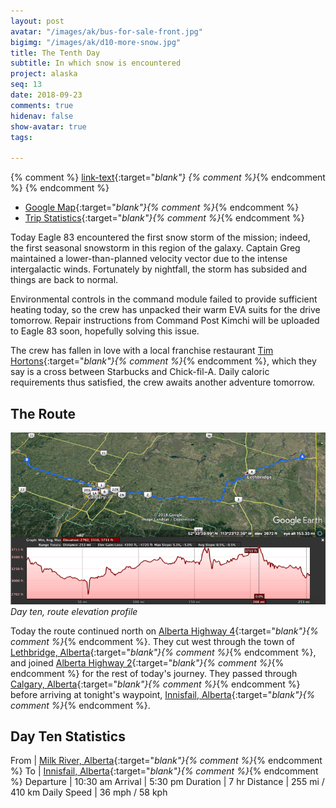 ```yaml
---
layout: post
avatar: "/images/ak/bus-for-sale-front.jpg"
bigimg: "/images/ak/d10-more-snow.jpg"
title: The Tenth Day
subtitle: In which snow is encountered
project: alaska
seq: 13
date: 2018-09-23
comments: true
hidenav: false
show-avatar: true
tags:

---
```


{% comment %}
[link-text](link-url){:target="_blank"}
{% comment %}_{% endcomment %}
{% endcomment %}


* [Google Map](https://drive.google.com/open?id=1QToP1iDFNB0dEk8pjlkAVyIr8ThzeEdh&usp=sharing){:target="_blank"}{% comment %}_{% endcomment %} 
* [Trip Statistics](https://docs.google.com/spreadsheets/d/10dU6wdnTdiuMCkSWJ2yGe1PNjGZWlgYcmZ_RCtjf--8/edit?usp=sharing){:target="_blank"}{% comment %}_{% endcomment %}

Today Eagle 83 encountered the first snow storm of the mission; indeed, the first
seasonal snowstorm in this region of the galaxy. Captain Greg maintained 
a lower-than-planned velocity vector due to the intense intergalactic winds.
Fortunately by nightfall, the storm has subsided and things are back to normal.

Environmental controls in the command module failed to provide sufficient
heating today, so the crew has unpacked their warm EVA suits for the drive
tomorrow. Repair instructions from Command Post Kimchi will be uploaded to 
Eagle 83 soon, hopefully solving this issue.

The crew has fallen in love with a local franchise restaurant
[Tim Hortons](https://en.wikipedia.org/wiki/Tim_Hortons){:target="_blank"}{% comment %}_{% endcomment %},
which they say is a cross between Starbucks and Chick-fil-A.
Daily caloric requirements thus satisfied, the crew awaits another adventure tomorrow.

## The Route

![d10-elevation-profile](/images/ak/d10-elevation-profile.png)
*Day ten, route elevation profile*

Today the route continued north on 
[Alberta Highway 4](https://en.wikipedia.org/wiki/Alberta_Highway_4){:target="_blank"}{% comment %}_{% endcomment %}.
They cut west through the town of
[Lethbridge, Alberta](https://en.wikipedia.org/wiki/Lethbridge){:target="_blank"}{% comment %}_{% endcomment %},
and joined 
[Alberta Highway 2](https://en.wikipedia.org/wiki/Alberta_Highway_4){:target="_blank"}{% comment %}_{% endcomment %}
for the rest of today's journey.
They passed through
[Calgary, Alberta](https://en.wikipedia.org/wiki/Calgary){:target="_blank"}{% comment %}_{% endcomment %}
before arriving at tonight's waypoint, 
[Innisfail, Alberta](https://en.wikipedia.org/wiki/Innisfail,_Alberta){:target="_blank"}{% comment %}_{% endcomment %}.


## Day Ten Statistics

From | [Milk River, Alberta](https://en.wikipedia.org/wiki/Milk_River,_Alberta){:target="_blank"}{% comment %}_{% endcomment %}
To | [Innisfail, Alberta](https://en.wikipedia.org/wiki/Innisfail,_Alberta){:target="_blank"}{% comment %}_{% endcomment %}
Departure | 10:30 am 
Arrival | 5:30 pm 
Duration | 7 hr
Distance | 255 mi / 410 km
Daily Speed | 36 mph / 58 kph

